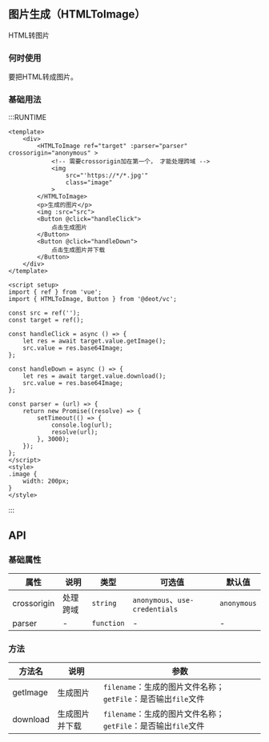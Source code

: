 ## 图片生成（HTMLToImage）

HTML转图片

### 何时使用

要把HTML转成图片。

### 基础用法

:::RUNTIME
```vue
<template>
	<div>
		<HTMLToImage ref="target" :parser="parser" crossorigin="anonymous" >
			<!-- 需要crossorigin加在第一个， 才能处理跨域 -->
			<img 
				src="'https://*/*.jpg'" 
				class="image"
			>
		</HTMLToImage>
		<p>生成的图片</p>
		<img :src="src">
		<Button @click="handleClick">
			点击生成图片
		</Button>
		<Button @click="handleDown">
			点击生成图片并下载
		</Button>
	</div>
</template>

<script setup>
import { ref } from 'vue';
import { HTMLToImage, Button } from '@deot/vc';

const src = ref('');
const target = ref();

const handleClick = async () => {
	let res = await target.value.getImage();
	src.value = res.base64Image;
};

const handleDown = async () => {
	let res = await target.value.download();
	src.value = res.base64Image;
};

const parser = (url) => {
	return new Promise((resolve) => {
		setTimeout(() => {
			console.log(url);
			resolve(url);
		}, 3000);
	});
};
</script>
<style>
.image {
	width: 200px;
}
</style>
```
:::

## API

### 基础属性

| 属性          | 说明   | 类型         | 可选值                           | 默认值         |
| ----------- | ---- | ---------- | ----------------------------- | ----------- |
| crossorigin | 处理跨域 | `string`   | `anonymous`、`use-credentials` | `anonymous` |
| parser      | -    | `function` | -                             | -           |


### 方法

| 方法名      | 说明      | 参数                                          |
| -------- | ------- | ------------------------------------------- |
| getImage | 生成图片    | `filename`：生成的图片文件名称；`getFile`：是否输出`file`文件 |
| download | 生成图片并下载 | `filename`：生成的图片文件名称；`getFile`：是否输出`file`文件 |

